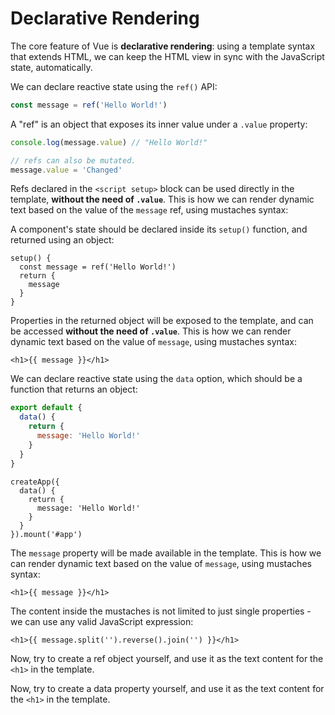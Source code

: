 # Declarative Rendering

The core feature of Vue is **declarative rendering**: using a template syntax that extends HTML, we can keep the HTML view in sync with the JavaScript state, automatically.

<div class="composition-api">

We can declare reactive state using the `ref()` API:

```js
const message = ref('Hello World!')
```

A "ref" is an object that exposes its inner value under a `.value` property:

```js
console.log(message.value) // "Hello World!"

// refs can also be mutated.
message.value = 'Changed'
```

<div class="sfc">

Refs declared in the `<script setup>` block can be used directly in the template, **without the need of `.value`**. This is how we can render dynamic text based on the value of the `message` ref, using mustaches syntax:

</div>

<div class="html">

A component's state should be declared inside its `setup()` function, and returned using an object:

```js{2,5}
setup() {
  const message = ref('Hello World!')
  return {
    message
  }
}
```

Properties in the returned object will be exposed to the template, and can be accessed **without the need of `.value`**. This is how we can render dynamic text based on the value of `message`, using mustaches syntax:

</div>

```vue-html
<h1>{{ message }}</h1>
```

</div>

<div class="options-api">

We can declare reactive state using the `data` option, which should be a function that returns an object:

<div class="sfc">

```js
export default {
  data() {
    return {
      message: 'Hello World!'
    }
  }
}
```

</div>
<div class="html">

```js{2-6}
createApp({
  data() {
    return {
      message: 'Hello World!'
    }
  }
}).mount('#app')
```

</div>

The `message` property will be made available in the template. This is how we can render dynamic text based on the value of `message`, using mustaches syntax:

```vue-html
<h1>{{ message }}</h1>
```

</div>

The content inside the mustaches is not limited to just single properties - we can use any valid JavaScript expression:

```vue-html
<h1>{{ message.split('').reverse().join('') }}</h1>
```

<div class="composition-api">

Now, try to create a ref object yourself, and use it as the text content for the `<h1>` in the template.

</div>

<div class="options-api">

Now, try to create a data property yourself, and use it as the text content for the `<h1>` in the template.

</div>
